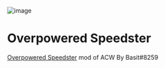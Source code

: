 ![image](https://raw.githubusercontent.com/Modraxis/Overpowered-Speedster-mod/main/SB%20overpowered%20speedster.png)
# Overpowered Speedster
[Overpowered Speedster](https://github.com/Modraxis/Overpowered-Speedster-mod/blob/main/Overpowered%20Speedster%20mod%20code.JS) mod of ACW By Basit#8259

